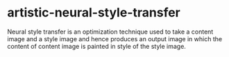 # artistic-neural-style-transfer
Neural style transfer is an optimization technique used to take a content image and a style image and hence  produces an output image in which the content of content image is painted in style of the style image.
